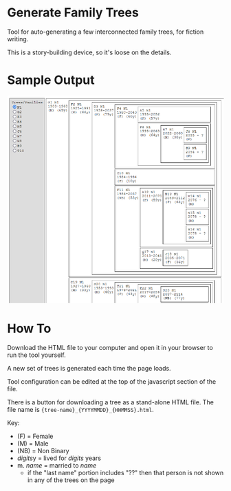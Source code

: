 # Generate Family Trees

Tool for auto-generating a few interconnected family trees, for fiction writing.

This is a story-building device, so it's loose on the details.

# Sample Output

![Sample Output](images/output_sample_01.png)

# How To

Download the HTML file to your computer and open it in your browser to run the tool yourself.

A new set of trees is generated each time the page loads.

Tool configuration can be edited at the top of the javascript section of the file.

There is a button for downloading a tree as a stand-alone HTML file. The file name is `{tree-name}_{YYYYMMDD}_{HHMMSS}.html`.

Key:
- (F) = Female
- (M) = Male
- (NB) = Non Binary
- *digits*y = lived for *digits* years
- m. *name* = married to *name*
  - if the "last name" portion includes "??" then that person is not shown in any of the trees on the page
